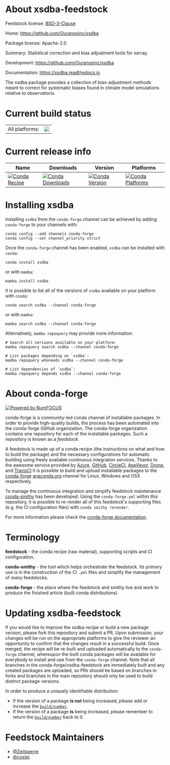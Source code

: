 About xsdba-feedstock
=====================

Feedstock license: [BSD-3-Clause](https://github.com/conda-forge/xsdba-feedstock/blob/main/LICENSE.txt)

Home: https://github.com/Ouranosinc/xsdba

Package license: Apache-2.0

Summary: Statistical correction and bias adjustment tools for xarray.

Development: https://github.com/Ouranosinc/xsdba

Documentation: https://xsdba.readthedocs.io

The xsdba package provides a collection of bias-adjustment methods
meant to correct for systematic biases found in climate model simulations
relative to observations.


Current build status
====================


<table><tr><td>All platforms:</td>
    <td>
      <a href="https://dev.azure.com/conda-forge/feedstock-builds/_build/latest?definitionId=24892&branchName=main">
        <img src="https://dev.azure.com/conda-forge/feedstock-builds/_apis/build/status/xsdba-feedstock?branchName=main">
      </a>
    </td>
  </tr>
</table>

Current release info
====================

| Name | Downloads | Version | Platforms |
| --- | --- | --- | --- |
| [![Conda Recipe](https://img.shields.io/badge/recipe-xsdba-green.svg)](https://anaconda.org/conda-forge/xsdba) | [![Conda Downloads](https://img.shields.io/conda/dn/conda-forge/xsdba.svg)](https://anaconda.org/conda-forge/xsdba) | [![Conda Version](https://img.shields.io/conda/vn/conda-forge/xsdba.svg)](https://anaconda.org/conda-forge/xsdba) | [![Conda Platforms](https://img.shields.io/conda/pn/conda-forge/xsdba.svg)](https://anaconda.org/conda-forge/xsdba) |

Installing xsdba
================

Installing `xsdba` from the `conda-forge` channel can be achieved by adding `conda-forge` to your channels with:

```
conda config --add channels conda-forge
conda config --set channel_priority strict
```

Once the `conda-forge` channel has been enabled, `xsdba` can be installed with `conda`:

```
conda install xsdba
```

or with `mamba`:

```
mamba install xsdba
```

It is possible to list all of the versions of `xsdba` available on your platform with `conda`:

```
conda search xsdba --channel conda-forge
```

or with `mamba`:

```
mamba search xsdba --channel conda-forge
```

Alternatively, `mamba repoquery` may provide more information:

```
# Search all versions available on your platform:
mamba repoquery search xsdba --channel conda-forge

# List packages depending on `xsdba`:
mamba repoquery whoneeds xsdba --channel conda-forge

# List dependencies of `xsdba`:
mamba repoquery depends xsdba --channel conda-forge
```


About conda-forge
=================

[![Powered by
NumFOCUS](https://img.shields.io/badge/powered%20by-NumFOCUS-orange.svg?style=flat&colorA=E1523D&colorB=007D8A)](https://numfocus.org)

conda-forge is a community-led conda channel of installable packages.
In order to provide high-quality builds, the process has been automated into the
conda-forge GitHub organization. The conda-forge organization contains one repository
for each of the installable packages. Such a repository is known as a *feedstock*.

A feedstock is made up of a conda recipe (the instructions on what and how to build
the package) and the necessary configurations for automatic building using freely
available continuous integration services. Thanks to the awesome service provided by
[Azure](https://azure.microsoft.com/en-us/services/devops/), [GitHub](https://github.com/),
[CircleCI](https://circleci.com/), [AppVeyor](https://www.appveyor.com/),
[Drone](https://cloud.drone.io/welcome), and [TravisCI](https://travis-ci.com/)
it is possible to build and upload installable packages to the
[conda-forge](https://anaconda.org/conda-forge) [anaconda.org](https://anaconda.org/)
channel for Linux, Windows and OSX respectively.

To manage the continuous integration and simplify feedstock maintenance
[conda-smithy](https://github.com/conda-forge/conda-smithy) has been developed.
Using the ``conda-forge.yml`` within this repository, it is possible to re-render all of
this feedstock's supporting files (e.g. the CI configuration files) with ``conda smithy rerender``.

For more information please check the [conda-forge documentation](https://conda-forge.org/docs/).

Terminology
===========

**feedstock** - the conda recipe (raw material), supporting scripts and CI configuration.

**conda-smithy** - the tool which helps orchestrate the feedstock.
                   Its primary use is in the construction of the CI ``.yml`` files
                   and simplify the management of *many* feedstocks.

**conda-forge** - the place where the feedstock and smithy live and work to
                  produce the finished article (built conda distributions)


Updating xsdba-feedstock
========================

If you would like to improve the xsdba recipe or build a new
package version, please fork this repository and submit a PR. Upon submission,
your changes will be run on the appropriate platforms to give the reviewer an
opportunity to confirm that the changes result in a successful build. Once
merged, the recipe will be re-built and uploaded automatically to the
`conda-forge` channel, whereupon the built conda packages will be available for
everybody to install and use from the `conda-forge` channel.
Note that all branches in the conda-forge/xsdba-feedstock are
immediately built and any created packages are uploaded, so PRs should be based
on branches in forks and branches in the main repository should only be used to
build distinct package versions.

In order to produce a uniquely identifiable distribution:
 * If the version of a package **is not** being increased, please add or increase
   the [``build/number``](https://docs.conda.io/projects/conda-build/en/latest/resources/define-metadata.html#build-number-and-string).
 * If the version of a package **is** being increased, please remember to return
   the [``build/number``](https://docs.conda.io/projects/conda-build/en/latest/resources/define-metadata.html#build-number-and-string)
   back to 0.

Feedstock Maintainers
=====================

* [@Zeitsperre](https://github.com/Zeitsperre/)
* [@coxipi](https://github.com/coxipi/)

